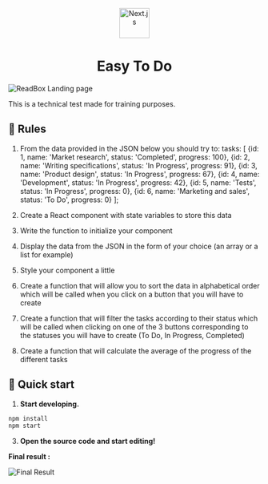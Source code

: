 <!--  -->
<p align="center">
    <img alt="Next.js" src="https://www.vhv.rs/dpng/d/22-221315_react-native-logo-hd-png-download.png" width="60" />
<h1 align="center">
Easy To Do  </h1
</p>

![ReadBox Landing page](https://zupimages.net/up/21/03/ot7n.png)

<p>This is a technical test made for training purposes.</p>

## 📏 Rules

1. From the data provided in the JSON below you should try to:
   tasks: [
   {id: 1, name: 'Market research', status: 'Completed', progress: 100},
   {id: 2, name: 'Writing specifications', status: 'In Progress', progress: 91},
   {id: 3, name: 'Product design', status: 'In Progress', progress: 67},
   {id: 4, name: 'Development', status: 'In Progress', progress: 42},
   {id: 5, name: 'Tests', status: 'In Progress', progress: 0},
   {id: 6, name: 'Marketing and sales', status: 'To Do', progress: 0}
   ];

2. Create a React component with state variables to store this data
3. Write the function to initialize your component
4. Display the data from the JSON in the form of your choice (an array or a list for example)
5. Style your component a little
6. Create a function that will allow you to sort the data in alphabetical order which will be called when you click on a button that you will have to create
7. Create a function that will filter the tasks according to their status which will be called when clicking on one of the 3 buttons corresponding to the statuses you will have to create (To Do, In Progress, Completed)
8. Create a function that will calculate the average of the progress of the different tasks

## 🚀 Quick start

1.  **Start developing.**

```bash
npm install
npm start
```

3.  **Open the source code and start editing!**

**Final result :**

![Final Result](https://media.giphy.com/media/X0GcVWxjjaQpzBIuZ6/giphy.gif)

<!-- -->
